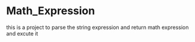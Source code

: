 # Math_Expression
this is a project to parse the string expression and return math expression and excute it 
